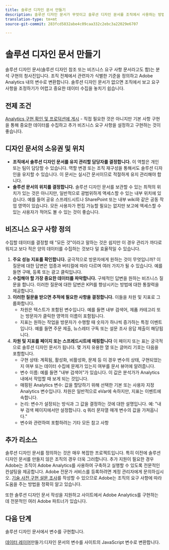 ```yaml
---
title: 솔루션 디자인 문서 만들기
description: 솔루션 디자인 문서가 무엇이고 솔루션 디자인 문서를 조직에서 사용하는 방법을 알아봅니다.
translation-type: tm+mt
source-git-commit: 283fcd5832abe4c09caa332c2ebc3a22029e6707

---
```



# 솔루션 디자인 문서 만들기

솔루션 디자인 문서(솔루션 디자인 참조 또는 비즈니스 요구 사항 문서라고도 함)는 분석 구현의 청사진입니다. 조직 전체에서 관련자가 식별한 기준을 정의하고 Adobe Analytics 내의 변수로 변환합니다. 솔루션 디자인 문서가 없으면 조직에서 보고 요구 사항을 조정하기가 어렵고 중요한 데이터 수집을 놓치기 쉽습니다.

## 전제 조건

[Analytics 구현 확인 및 프로덕션에 게시](../launch/validate-publish-prod.md) - 직접 필요한 것은 아니지만 기본 사항 구현을 통해 중요한 데이터를 수집하고 추가 비즈니스 요구 사항을 설정하고 구현하는 것이 좋습니다.

## 디자인 문서의 소유권 및 위치

* **조직에서 솔루션 디자인 문서를 유지 관리할 담당자를 결정합니다.** 이 역할은 개인 또는 팀이 담당할 수 있습니다. 역할 변경 또는 조직 재구성을 통해서도 솔루션 디자인을 유지할 수 있습니다. 이 문서는 실시간 문서이므로 적절하게 유지 관리해야 합니다.
* **솔루션 문서의 위치를 결정합니다.** 솔루션 디자인 문서를 보관할 수 있는 최적의 위치가 있는 것은 아니지만, 일반적으로 광범위하게 액세스할 수 있는 내부 위치에 있습니다. 예를 들어 공유 스프레드시트나 SharePoint 또는 내부 wiki와 같은 공동 작업 영역이 있습니다. 모든 사용자가 편집 가능할 필요는 없지만 보고에 액세스할 수 있는 사용자가 적어도 볼 수 있는 것이 좋습니다.

## 비즈니스 요구 사항 정의

수집할 데이터를 결정할 때 &quot;모든 것&quot;이라고 말하는 것은 쉽지만 이 경우 관리가 까다로워지고 보다 적은 양의 데이터를 수집하는 것보다 덜 효율적일 수 있습니다.

1. **주요 성능 지표를 확인합니다.** 궁극적으로 방문자에게 원하는 것이 무엇입니까? 이 질문에 대한 답변은 업종과 버티컬에 따라 다르며 여러 가지가 될 수 있습니다. 예를 들면 구매, 등록 또는 광고 클릭입니다.
1. **수집해야 할 가장 중요한 데이터를 파악합니다.** 구체적인 답변을 원하는 비즈니스 질문을 합니다. 이러한 질문에 대한 답변은 KPI를 향상시키는 방법에 대한 통찰력을 제공합니다.
1. **이러한 질문을 받으면 추적에 필요한 사항을 결정합니다.** 이들을 차원 및 지표로 그룹화합니다.
   * 차원은 텍스트가 포함된 변수입니다. 예를 들면 내부 검색어, 제품 카테고리 또는 방문자가 클릭한 영역의 이름이 포함됩니다.
   * 지표는 원하는 작업을 방문자가 수행할 때 숫자가 하나씩 증가하는 특정 이벤트입니다. 예를 들면 주문 제출, 뉴스레터 구독 또는 설문 조사 응답 제출이 해당됩니다.
1. **차원 및 지표를 페이지 또는 스프레드시트에 매핑합니다** 이 페이지 또는 표는 궁극적으로 솔루션 디자인 문서가 됩니다. 몇 가지 유용한 열 또는 글머리 기호는 다음을 포함합니다.
   * 구현 상태: 계획됨, 활성화, 비활성화, 문제 등 이 경우 변수의 상태, 구현되었는지 여부 또는 데이터 수집에 문제가 있는지 여부를 문서 뷰어에 알려줍니다.
   * 변수 이름: 예를 들면 &quot;내부 검색어&quot;가 있습니다. 이 값은 분석가가 Analytics 내에서 작업할 때 보게 되는 것입니다.
   * 매핑된 Analytics 변수: 값을 할당하기 위해 선택한 기본 또는 사용자 지정 Analytics 변수입니다. 차원은 일반적으로 eVar에 속하지만, 지표는 이벤트에 속합니다.
   * 논리: 변수가 설정되는 방식과 그 값을 결정하는 것에 대한 설명입니다. 예: &quot;내부 검색 페이지에서만 설정합니다. q 쿼리 문자열 매개 변수의 값을 가져옵니다.&quot;
   * 변수와 관련하여 포함하려는 기타 모든 참고 사항

## 추가 리소스

솔루션 디자인 문서를 정의하는 것은 매우 복잡한 프로젝트입니다. 특히 이전에 솔루션 디자인 문서를 만들지 않은 조직의 경우 더욱 그러합니다. 추가 지원이 필요한 경우 Adobe는 조직이 Adobe Analytics를 사용하여 구축하고 실행할 수 있도록 전문적인 컨설팅을 제공합니다. Adobe 전문가 서비스를 등록하려면 계정 관리자에게 문의하십시오. [기술 사전 구현 설문 조사](assets/technical-pre-implementation-questionnaire.pdf)를 작성할 수 있으므로 Adobe는 조직의 요구 사항에 따라 도움을 주는 방법을 정확히 알고 있습니다.

또한 솔루션 디자인 문서 작성을 지원하고 사이트에서 Adobe Analytics를 구현하는 데 전문적인 여러 Adobe 파트너가 있습니다.

## 다음 단계

솔루션 디자인 문서에서 변수를 구현합니다.

[데이터 레이어](data-layer.md)만들기:디자인 문서의 변수를 사이트의 JavaScript 변수로 변환합니다.
